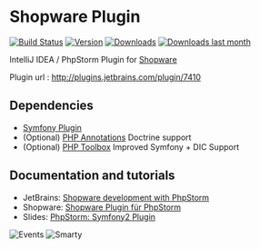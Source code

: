 Shopware Plugin
==========================
[![Build Status](https://travis-ci.org/Haehnchen/idea-php-shopware-plugin.svg?branch=master)](https://travis-ci.org/Haehnchen/idea-php-shopware-plugin)
[![Version](http://phpstorm.espend.de/badge/7410/version)](https://plugins.jetbrains.com/plugin/7410)
[![Downloads](http://phpstorm.espend.de/badge/7410/downloads)](https://plugins.jetbrains.com/plugin/7410)
[![Downloads last month](http://phpstorm.espend.de/badge/7410/last-month)](https://plugins.jetbrains.com/plugin/7410)

IntelliJ IDEA / PhpStorm Plugin for [Shopware](http://www.shopware.de/ "Shopware")

Plugin url : http://plugins.jetbrains.com/plugin/7410

Dependencies
---------------------
* [Symfony Plugin](http://plugins.jetbrains.com/plugin/7219)
* (Optional) [PHP Annotations](https://plugins.jetbrains.com/plugin/7320) Doctrine support
* (Optional) [PHP Toolbox](https://plugins.jetbrains.com/plugin/8133) Improved Symfony + DIC Support

Documentation and tutorials
---------------------

* JetBrains: [Shopware development with PhpStorm](https://confluence.jetbrains.com/display/PhpStorm/Shopware+development+with+PhpStorm)
* Shopware: [Shopware Plugin für PhpStorm](https://de.shopware.com/shopware-plugin-fuer-phpstorm/)
* Slides: [PhpStorm: Symfony2 Plugin](https://www.slideshare.net/Haehnchen/phpstorm-symfony2-plugin)

![Events](http://plugins.jetbrains.com/files/7410/screenshot_14428.png)
![Smarty](http://plugins.jetbrains.com/files/7410/screenshot_14426.png)

